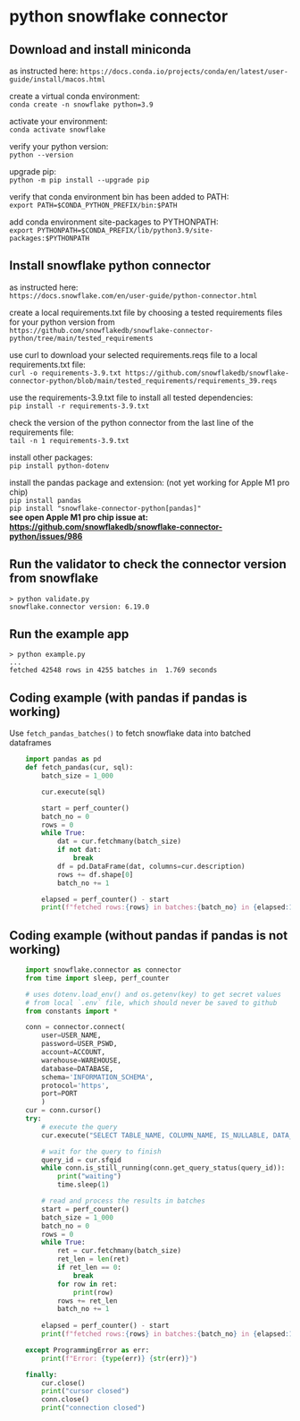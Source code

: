 # python snowflake connector

## Download and install miniconda

as instructed here:
`https://docs.conda.io/projects/conda/en/latest/user-guide/install/macos.html`

create a virtual conda environment:  
`conda create -n snowflake python=3.9`

activate your environment:  
`conda activate snowflake`

verify your python version:  
`python --version`

upgrade pip:  
`python -m pip install --upgrade pip`

verify that conda environment bin has been added to PATH:  
`export PATH=$CONDA_PYTHON_PREFIX/bin:$PATH`

add conda environment site-packages to PYTHONPATH:  
`export PYTHONPATH=$CONDA_PREFIX/lib/python3.9/site-packages:$PYTHONPATH`

## Install snowflake python connector

as instructed here:  
`https://docs.snowflake.com/en/user-guide/python-connector.html`

create a local requirements.txt file by choosing a tested requirements files for your python version from  
`https://github.com/snowflakedb/snowflake-connector-python/tree/main/tested_requirements`

use curl to download your selected requirements.reqs file to a local requirements.txt file:  
`curl -o requirements-3.9.txt https://github.com/snowflakedb/snowflake-connector-python/blob/main/tested_requirements/requirements_39.reqs`

use the requirements-3.9.txt file to install all tested dependencies:  
`pip install -r requirements-3.9.txt`

check the version of the python connector from the last line of the requirements file:  
`tail -n 1 requirements-3.9.txt`

install other packages:  
`pip install python-dotenv`

install the pandas package and extension:  (not yet working for Apple M1 pro chip)  
`pip install pandas`  
`pip install "snowflake-connector-python[pandas]"`  
**see open Apple M1 pro chip issue at: https://github.com/snowflakedb/snowflake-connector-python/issues/986**

## Run the validator to check the connector version from snowflake  

`> python validate.py`  
`snowflake.connector version: 6.19.0`  

## Run the example app

`> python example.py`  
`...`  
`fetched 42548 rows in 4255 batches in  1.769 seconds`  

## Coding example (with pandas if pandas is working)  

Use `fetch_pandas_batches()` to fetch snowflake data into batched dataframes

```python
    import pandas as pd
    def fetch_pandas(cur, sql):
        batch_size = 1_000

        cur.execute(sql)

        start = perf_counter()
        batch_no = 0
        rows = 0
        while True:
            dat = cur.fetchmany(batch_size)
            if not dat:
                break
            df = pd.DataFrame(dat, columns=cur.description)
            rows += df.shape[0]
            batch_no += 1

        elapsed = perf_counter() - start
        print(f"fetched rows:{rows} in batches:{batch_no} in {elapsed:10.3f} secs")
```

## Coding example (without pandas if pandas is not working)  

```python
    import snowflake.connector as connector
    from time import sleep, perf_counter

    # uses dotenv.load_env() and os.getenv(key) to get secret values 
    # from local `.env` file, which should never be saved to github
    from constants import * 

    conn = connector.connect(
        user=USER_NAME,
        password=USER_PSWD,
        account=ACCOUNT,
        warehouse=WAREHOUSE,
        database=DATABASE,
        schema='INFORMATION_SCHEMA',
        protocol='https',
        port=PORT
        )
    cur = conn.cursor()
    try:
        # execute the query
        cur.execute("SELECT TABLE_NAME, COLUMN_NAME, IS_NULLABLE, DATA_TYPE from COLUMNS")

        # wait for the query to finish
        query_id = cur.sfqid
        while conn.is_still_running(conn.get_query_status(query_id)):
            print("waiting")
            time.sleep(1)

        # read and process the results in batches
        start = perf_counter()
        batch_size = 1_000
        batch_no = 0
        rows = 0
        while True:
            ret = cur.fetchmany(batch_size)
            ret_len = len(ret)
            if ret_len == 0:
                break
            for row in ret:
                print(row)
            rows += ret_len
            batch_no += 1
        
        elapsed = perf_counter() - start
        print(f"fetched rows:{rows} in batches:{batch_no} in {elapsed:10.3f} secs")

    except ProgrammingError as err:
        print(f"Error: {type(err)} {str(err)}")

    finally:
        cur.close()
        print("cursor closed")
        conn.close()
        print("connection closed")

```
